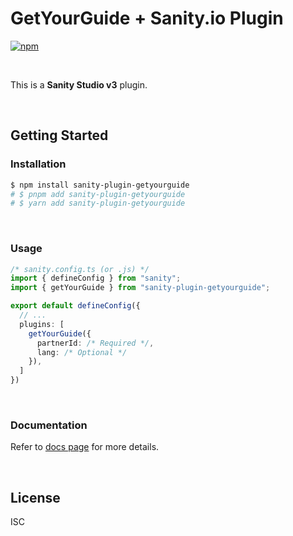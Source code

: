 # GetYourGuide + Sanity.io Plugin

[![npm](https://img.shields.io/npm/v/sanity-plugin-getyourguide?style=flat-square)](https://www.npmjs.com/package/sanity-plugin-getyourguide)

&nbsp;

This is a **Sanity Studio v3** plugin.

&nbsp;

## Getting Started

### Installation

```bash
$ npm install sanity-plugin-getyourguide
# $ pnpm add sanity-plugin-getyourguide
# $ yarn add sanity-plugin-getyourguide
```

&nbsp;

### Usage

```ts
/* sanity.config.ts (or .js) */
import { defineConfig } from "sanity";
import { getYourGuide } from "sanity-plugin-getyourguide";

export default defineConfig({
  // ...
  plugins: [
    getYourGuide({
      partnerId: /* Required */,
      lang: /* Optional */
    }),
  ]
})
```

&nbsp;

### Documentation

Refer to [docs page](https://github.com/theisel/getyourguide/blob/main/packages/sanity-plugin-getyourguide/docs/README.md) for more details.

&nbsp;

## License

ISC
